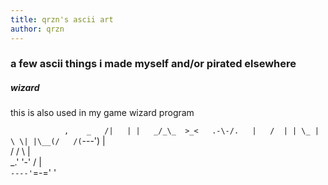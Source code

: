 ```yaml
---
title: qrzn's ascii art
author: qrzn
---
```


### a few ascii things i made myself and/or pirated elsewhere

##### wizard

this is also used in my game wizard program

`            ,    _  
           /|   | |  
         _/_\_  >_<  
        .-\-/.   |  
       /  | | \_ |  
       \ \| |\__(/  
       /(`---')  |  
      / /     \  |  
   _.'  \'-'  /  |  
   `----'`=-='   '  